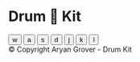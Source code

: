 <!DOCTYPE html>
<html lang="en" dir="ltr">

<head>
  <meta charset="utf-8">
  <title>Drum Kit</title>
  <link rel="icon" href="images/tom1.png">
  <link rel="stylesheet" href="styles.css">
  <link href="https://fonts.googleapis.com/css?family=Arvo" rel="stylesheet">
</head>

<body>

  <h1 id="title">Drum 🥁 Kit</h1>
  <div class="set">
    <button class="w drum">w</button>
    <button class="a drum">a</button>
    <button class="s drum">s</button>
    <button class="d drum">d</button>
    <button class="j drum">j</button>
    <button class="k drum">k</button>
    <button class="l drum">l</button>
  </div>


  <footer>
    © Copyright Aryan Grover - Drum Kit
  </footer>

  <script src="drum.js"></script>
</body>

</html>
